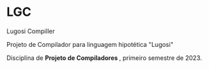 # LGC
Lugosi Compiller 

Projeto de Compilador para linguagem hipotética "Lugosi"

Disciplina de <strong> Projeto de Compiladores </strong>, primeiro semestre de 2023. 
